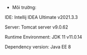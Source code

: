 + Môi trường:

IDE: Intellij IDEA Ultimate v2021.3.3

Server: Tomcat server v9.0.62

Runtime Environment: JDK 11 v11.0.14

Dependency version: Java EE 8


